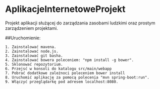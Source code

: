 # AplikacjeInternetoweProjekt
Projekt aplikacji służącej do zarządzania zasobami ludzkimi oraz prostym zarządzeniem projektami.


##Uruchomienie:
```
1. Zainstalować mavena.
2. Zainstalować node.js.
3. Zainstalować git basha.
4. Zainstalować bowera poleceniem: "npm install -g bower".
5. Sklonować repozytorium.
6. Przejsć w konsoli do katalogu src/main/webapp
7. Pobrać dodatkowe zależnoci poleceniem bower install
8. Uruchomić aplikację za pomocą polecenia "mvn spring-boot:run".
9. Włączyć przeglądarkę pod adresem localhost:8080.
```
